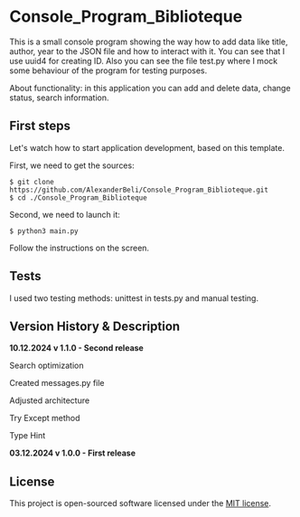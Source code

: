 # Console_Program_Biblioteque

This is a small console program showing the way how to add data like title,  author, year to the JSON file and how to interact with it. You can see that I use uuid4 for creating ID. Also you can see the file test.py where I mock some behaviour of the program for testing purposes.

About functionality: in this application you can add and delete data, change status, search information.

## First steps

Let's watch how to start application development, based on this template. 


First, we need to get the sources:

```shell
$ git clone https://github.com/AlexanderBeli/Console_Program_Biblioteque.git
$ cd ./Console_Program_Biblioteque
```
Second, we need to launch it:

```shell
$ python3 main.py
```
 
Follow the instructions on the screen.

## Tests

I used two testing methods: unittest in tests.py and manual testing.  

## Version History & Description
**10.12.2024  v 1.1.0 - Second release**

Search optimization

Created messages.py file

Adjusted architecture

Try Except method

Type Hint

**03.12.2024  v 1.0.0 - First release** 

## License

This project is open-sourced software licensed under the [MIT license](https://opensource.org/licenses/MIT).